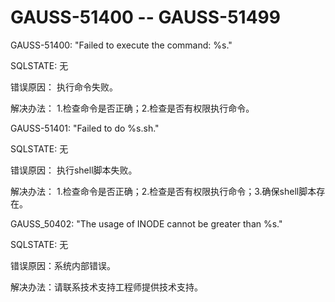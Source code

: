 # GAUSS-51400 -- GAUSS-51499<a name="ZH-CN_TOPIC_0302072952"></a>

GAUSS-51400: "Failed to execute the command: %s."

SQLSTATE: 无

错误原因： 执行命令失败。

解决办法： 1.检查命令是否正确；2.检查是否有权限执行命令。

GAUSS-51401: "Failed to do %s.sh."

SQLSTATE: 无

错误原因： 执行shell脚本失败。

解决办法： 1.检查命令是否正确；2.检查是否有权限执行命令；3.确保shell脚本存在。

GAUSS\_50402: "The usage of INODE cannot be greater than %s."

SQLSTATE: 无

错误原因：系统内部错误。

解决办法：请联系技术支持工程师提供技术支持。


